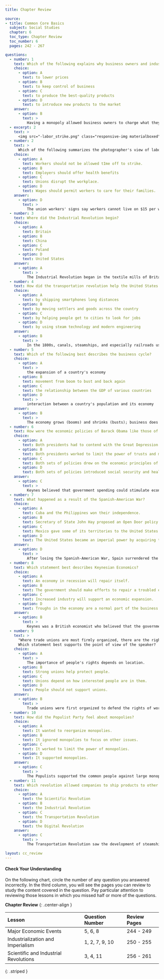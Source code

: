 ```yaml
---
title: Chapter Review
  
source:
- title: Common Core Basics
  subject: Social Studies
  chapter: 6
  toc_type: Chapter Review
  toc_number: 6
  pages: 242 - 267

questions:      
  - number: 1
    text: Which of the following explains why business owners and industrialists created monopolies?
    choice:
      - option: A
        text: to lower prices
      - option: B
        text: to keep control of business
      - option: C
        text: to produce the best-quality products
      - option: D
        text: to introduce new products to the market
    answer:
      - option: B
        text: >
          Having a monopoly allowed business owners to charge what they wanted, limit consumer choice, and keep production costs as low as possible.
  - excerpt: 2
    text: >
      <img src="-labor_strike.png" class="responsive-img materialboxed" />
  - number: 2
    text: >
      Which of the following summarizes the photographer's view of labor conditions?
    choice:
      - option: A
        text: Workers should not be allowed tIme off to strike.
      - option: B
        text: Employers should offer health benefits
      - option: C
        text: Unions disrupt the workplace.
      - option: D
        text: Wages should permit workers to care for their families.
    answer:
      - option: D
        text: >
          The union workers' signs say workers cannot live on $15 per week. Nothing in the photo mentions health benefits. The photographer seems to be supportive of the demands.
  - number: 3
    text: Where did the Industrial Revolution begin?
    choice:
      - option: A
        text: Britain
      - option: B
        text: China
      - option: C
        text: Poland
      - option: D
        text: United States
    answer:
      - option: A
        text: >
          The Industrial Revolution began in the textile mills of Britain with the invention of spinning and weaving machines. These machines were powered firs t by water and later by steam.
  - number: 4
    text: How did the transportation revolution help the United States expand?
    choice:
      - option: A
        text: by shipping smartphones long distances
      - option: B
        text: by moving settlers and goods across the country
      - option: C
        text: by helping people get to cities to look for jobs
      - option: D
        text: by using steam technology and modern engineering
    answer:
      - option: B
        text: >
          In the 1800s, canals, steamships, and especially railroads used state-of-the-art technology and engineering to form a transcontinental transportation system. This system made it possible to move settlers and goods across the country more quickly and safely than ever before.
  - number: 5
    text: Which of the following best describes the business cycle?
    choice:
      - option: A
        text: >
          the expansion of a country's economy
      - option: B
        text: movement from boom to bust and back again
      - option: C
        text: the relationship between the GDP of various countries
      - option: D
        text: >
          interaction between a country's population and its economy
    answer:
      - option: B
        text: >
          The economy grows (booms) and shrinks (busts); business does well, and then it slows down. This repetition is known as the business cycle.
  - number: 6
    text: How were the economic policies of Barack Obama like those of Franklin Roosevelt?
    choice:
      - option: A
        text: Both presidents had to contend with the Great Depression.
      - option: B
        text: Both presidents worked to limit the power of trusts and monopolies.
      - option: C
        text: Both sets of policies drew on the economic principles of John Maynard Keynes.
      - option: D
        text: Both sets of policies introduced social security and health care for elderly Americans.
    answer:
      - option: C
        text: >
          Keynes believed that government spending could stimulate economic activity and that this increased activity could help end a depression or recession. Both Roosevelt (during the Great Depression) and Obama (during the Great Recession) used government policies such as unemployment benefits and job-creation programs to stimulate the economy.
  - number: 7
    text: What happened as a result of the Spanish-American War?
    choice:
      - option: A
        text: Cuba and the Philippines won their independence.
      - option: B
        text: Secretary of State John Hay proposed an Open Door policy.
      - option: C
        text: Mexico gave some of its territories to the United States.
      - option: D
        text: The United States became an imperial power by acquiring territories abroad.
    answer:
      - option: D
        text: >
          After losing the Spanish-American War, Spain surrendered the Philippines and Cuba to the United States. Cuba later became independent, but the United States had a great deal of influence there. In the meantime, Hay's Open Door policy helped prevent any one foreign power from having too many advantages from occupying territory in China. The Spanish-American War did not involve Mexico.
  - number: 8
    text: Which statement best describes Keynesian Economics?
    choice:
      - option: A
        text: An economy in recession will repair itself.
      - option: B
        text: The government should make efforts to repair a troubled economy.
      - option: C
        text: Increased industry will support an economic expansion.
      - option: D
        text: Troughs in the economy are a normal part of the business cycle.
    answer:
      - option: B
        text: >
          Keynes was a British economist who believed that the government should help a struggling economy by adding money to the economy. This could be done, for example, by supporting public works projects or lowering taxes.
  - number: 9
    text: >
      "Where trade unions are most firmly organized, there are the rights of the people most respected."
      Which statement best supports the point of view of the speaker?
    choice:
      - option: A
        text: >
          The importance of people's rights depends on location.
      - option: B
        text: Strong unions help protect people.
      - option: C
        text: Unions depend on how interested people are in them.
      - option: D
        text: People should not support unions.
    answer:
      - option: B
        text: >
          Trade unions were first organized to defend the rights of workers against business owners who wanted to keep the majority of profits for themselves. Unions often fight for better wages, benefits, and training.
  - number: 10
    text: How did the Populist Party feel about monopolies?
    choice:
      - option: A
        text: It wanted to reorganize monopolies.
      - option: B
        text: It ignored monopolies to focus on other issues.
      - option: C
        text: It worked to limit the power of monopolies.
      - option: D
        text: It supported monopolies.
    answer:
      - option: C
        text: >
          The Populists supported the common people against large monopolies
  - number: 11
    text: Which revolution allowed companies to ship products to other parts of the world?
    choice:
      - option: A
        text: the Scientific Revolution
      - option: B
        text: the Industrial Revolution
      - option: C
        text: the Transportation Revolution
      - option: D
        text: the Digital Revolution
    answer:
      - option: C
        text: >
          The Transportation Revolution saw the development of steamships and the railroad. Roads and canals were built. These changes improved the possibilities of worldwide shipping.
          
layout: cc_review
---
```

#### Check Your Understanding

On the following chart, circle the number of any question you answered incorrectly. In the third column, you will see the pages you can review to study the content covered in the question. Pay particular attention to reviewing those lessons in which you missed half or more of the questions.

**Chapter Review**
{: .center-align  }

| Lesson | Question Number | Review Pages |
|:-|:-|:-|
| Major Economic Events | 5, 6, 8 | 244 - 249 |
| Industrialization and Imperialism | 1, 2, 7, 9, 10 | 250 - 255 |
| Scientific and Industrial Revolutions | 3, 4, 11 | 256 - 261 |
{: .striped }